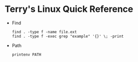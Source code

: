 # Terry's Linux Quick Reference

- Find
  ```
  find . -type f -name file.ext
  find . -type f -exec grep "example" '{}' \; -print
  ```
- Path
  ```
  printenv PATH
  ```
